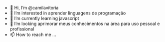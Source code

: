 - 👋 Hi, I’m @camilavitoria
- 👀 I’m interested in  aprender linguagens de programação 
- 🌱 I’m currently learning  javascript
- 💞️ I’m looking  aprimorar meus conhecimentos na área para uso pessoal e profissional 
- 📫 How to reach me ...


<!---
camilavitoria/camilavitoria is a ✨ special ✨ repository because its `README.md` (this file) appears on your GitHub profile.
You can click the Preview link to take a look at your changes.
--->
